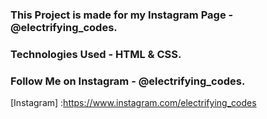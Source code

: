 ### This Project is made for my Instagram Page - @electrifying_codes.

### Technologies Used - HTML & CSS.

### Follow Me on Instagram - @electrifying_codes.

[Instagram] :https://www.instagram.com/electrifying_codes
